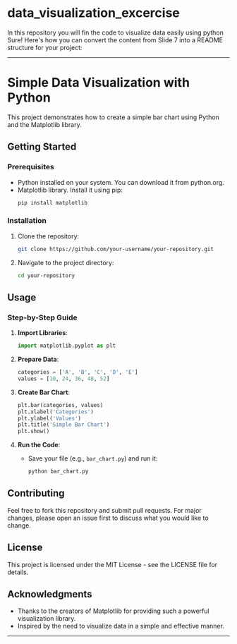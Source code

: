 # data_visualization_excercise
In this repository you will fin the code to visualize data easily  using python
Sure! Here's how you can convert the content from Slide 7 into a README structure for your project:

---

# Simple Data Visualization with Python

This project demonstrates how to create a simple bar chart using Python and the Matplotlib library.

## Getting Started

### Prerequisites

- Python installed on your system. You can download it from python.org.
- Matplotlib library. Install it using pip:
  ```bash
  pip install matplotlib
  ```

### Installation

1. Clone the repository:
   ```bash
   git clone https://github.com/your-username/your-repository.git
   ```
2. Navigate to the project directory:
   ```bash
   cd your-repository
   ```

## Usage

### Step-by-Step Guide

1. **Import Libraries**:
   ```python
   import matplotlib.pyplot as plt
   ```

2. **Prepare Data**:
   ```python
   categories = ['A', 'B', 'C', 'D', 'E']
   values = [10, 24, 36, 48, 52]
   ```

3. **Create Bar Chart**:
   ```python
   plt.bar(categories, values)
   plt.xlabel('Categories')
   plt.ylabel('Values')
   plt.title('Simple Bar Chart')
   plt.show()
   ```

4. **Run the Code**:
   - Save your file (e.g., `bar_chart.py`) and run it:
     ```bash
     python bar_chart.py
     ```

## Contributing

Feel free to fork this repository and submit pull requests. For major changes, please open an issue first to discuss what you would like to change.

## License

This project is licensed under the MIT License - see the LICENSE file for details.

## Acknowledgments

- Thanks to the creators of Matplotlib for providing such a powerful visualization library.
- Inspired by the need to visualize data in a simple and effective manner.

---

